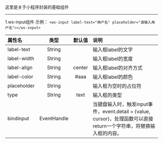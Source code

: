 这里是关于小程序封装的基础组件
___
1.ws-input组件
  示例：
  ```<ws-input label-text="用户名" placeholder="请输入用户名"></ws-input>```
  
  |属性名|类型|默认值|说明|
  |:-|:-:|:-:|:-|
  |label-text|String||输入框label的文字|
  |label-width|String||输入框label的宽度|
  |label-align|String|center|输入框label的对齐方式|
  |label-color|String|#aaa|输入框label的颜色|
  |placeholder|String||输入框为空时的占位符|
  |type|String|text|输入框的类型|
  |bindinput|EventHandle||当键盘输入时，触发input事件，event.detail = {value, cursor}，处理函数可以直接return一个字符串，将替换输入框的内容。|
  

 
